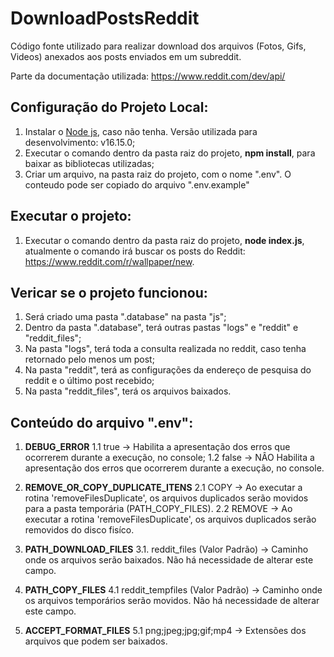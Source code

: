 # DownloadPostsReddit
Código fonte utilizado para realizar download dos arquivos (Fotos, Gifs, Videos) anexados aos posts enviados em um subreddit.

Parte da documentação utilizada: https://www.reddit.com/dev/api/

## Configuração do Projeto Local:
  1. Instalar o [Node js](https://nodejs.org/en/), caso não tenha. Versão utilizada para desenvolvimento: v16.15.0;
  2. Executar o comando dentro da pasta raiz do projeto, **npm install**, para baixar as bibliotecas utilizadas;
  3. Criar um arquivo, na pasta raiz do projeto, com o nome ".env". O conteudo pode ser copiado do arquivo ".env.example"

## Executar o projeto:
  1. Executar o comando dentro da pasta raiz do projeto, **node index.js**, atualmente o comando irá buscar os posts do Reddit: https://www.reddit.com/r/wallpaper/new.

## Vericar se o projeto funcionou:
  1. Será criado uma pasta ".database" na pasta "js";
  2. Dentro da pasta ".database", terá outras pastas "logs" e "reddit" e "reddit_files";
  3. Na pasta "logs", terá toda a consulta realizada no reddit, caso tenha retornado pelo menos um post;
  4. Na pasta "reddit", terá as configurações da endereço de pesquisa do reddit e o último post recebido;
  5. Na pasta "reddit_files", terá os arquivos baixados.

## Conteúdo do arquivo ".env":
  1. **DEBUG_ERROR**
  1.1 true -> Habilita a apresentação dos erros que ocorrerem durante a execução, no console;
  1.2 false -> NÂO Habilita a apresentação dos erros que ocorrerem durante a execução, no console.
    
  2. **REMOVE_OR_COPY_DUPLICATE_ITENS**
    2.1 COPY -> Ao executar a rotina 'removeFilesDuplicate', os arquivos duplicados serão movidos para a pasta temporária (PATH_COPY_FILES).
    2.2 REMOVE -> Ao executar a rotina 'removeFilesDuplicate', os arquivos duplicados serão removidos do disco fisíco.
    
  3. **PATH_DOWNLOAD_FILES**
    3.1. reddit_files (Valor Padrão) -> Caminho onde os arquivos serão baixados. Não há necessidade de alterar este campo.
  
  4. **PATH_COPY_FILES**
    4.1 reddit_tempfiles (Valor Padrão) -> Caminho onde os arquivos temporários serão movidos. Não há necessidade de alterar este campo.
  
  5. **ACCEPT_FORMAT_FILES**
    5.1  png;jpeg;jpg;gif;mp4 -> Extensões dos arquivos que podem ser baixados.
  
  
